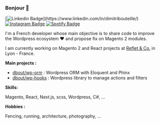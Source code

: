 ### Bonjour 👋

[![Linkedin Badge](https://img.shields.io/badge/-dimitribouteille-blue?style=flat-square&logo=Linkedin&logoColor=white&link=[https://www.linkedin.com/in/jonathangin/](https://www.linkedin.com/in/dimitribouteille/))](https://www.linkedin.com/in/dimitribouteille/) [![Instagram Badge](https://img.shields.io/badge/-dimitribouteille-E4405F?style=flat-square&logo=Instagram&logoColor=white&link=https://www.instagram.com/dimitribouteille/)](https://www.instagram.com/dimitribouteille/) [![Spotify Badge](https://img.shields.io/badge/-dimitribouteille-1DB954?style=flat-square&logo=Spotify&logoColor=white&link=https://open.spotify.com/user/dimitri-bruchon)](https://open.spotify.com/user/dimitri-bruchon)

I'm a French developer whose main objective is to share code to improve the Wordpress ecosystem ♥️ and propose fix on Magento 2 modules.

I am currently working on Magento 2 and React projects at [Reflet & Co.](https://www.refletcommunication.com/fr) in Lyon - France.

**Main projects :**

- [dbout/wp-orm](https://github.com/dimitriBouteille/wp-orm) : Wordpress ORM with Eloquent and Phinx  
- [dbout/wp-hooks](https://github.com/dimitriBouteille/wp-hooks) : Wordpress library to manage actions and filters

**Skills:**

Magento, React, Next.js, scss, Wordpress, C#, ...

**Hobbies :**

Fencing, running, architecture, photography, ...

